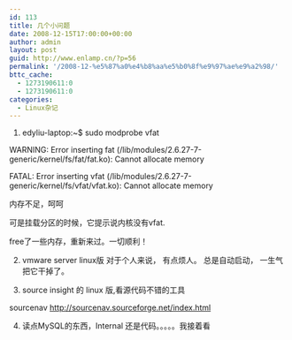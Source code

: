```yaml
---
id: 113
title: 几个小问题
date: 2008-12-15T17:00:00+00:00
author: admin
layout: post
guid: http://www.enlamp.cn/?p=56
permalink: '/2008-12-%e5%87%a0%e4%b8%aa%e5%b0%8f%e9%97%ae%e9%a2%98/'
bttc_cache:
  - 1273190611:0
  - 1273190611:0
categories:
  - Linux杂记
---
```

1. edyliu-laptop:~$ sudo modprobe vfat
  
WARNING: Error inserting fat (/lib/modules/2.6.27-7-generic/kernel/fs/fat/fat.ko): Cannot allocate memory
  
FATAL: Error inserting vfat (/lib/modules/2.6.27-7-generic/kernel/fs/vfat/vfat.ko): Cannot allocate memory

内存不足，呵呵
  
可是挂载分区的时候，它提示说内核没有vfat.
  
free了一些内存，重新来过。一切顺利！

2. vmware server linux版 对于个人来说， 有点烦人。 总是自动启动， 一生气把它干掉了。

3. source insight 的 linux 版,看源代码不错的工具

sourcenav http://sourcenav.sourceforge.net/index.html

4. 读点MySQL的东西，Internal 还是代码。。。。。我接着看